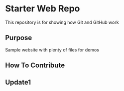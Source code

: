 # Starter Web Repo

This repository is for showing how Git and GitHub work

## Purpose

Sample website with plenty of files for demos

## How To Contribute

## Update1

